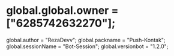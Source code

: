 # global.global.owner = ["6285742632270"];
global.author = "RezaDevv";
global.packname = "Push-Kontak";
global.sessionName = "Bot-Session";
global.versionbot = "1.2.0";
